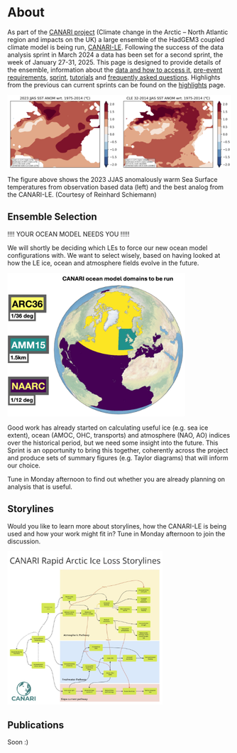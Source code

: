 # About 

As part of the [CANARI project](https://canari.ac.uk/) (Climate change in the Arctic – North Atlantic region and impacts on the UK) a large ensemble of the HadGEM3 coupled climate model is being run, [CANARI-LE](https://canari.ac.uk/resources_new/tools/).  Following the success of the data analysis sprint in March 2024 a data has been set for a second sprint, the week of January 27-31, 2025.  This page is designed to provide details of the ensemble, information about the [data and how to access it](data.md), [pre-event requirements](setup.md), [sprint](sprint.md), [tutorials](tutorials.md) and [frequently asked questions](FAQ.md).  Highlights from the previous can current sprints can be found on the [highlights](highlights.md) page. 

![MH](assets/fig-nasst-01.png)

The figure above shows the 2023 JJAS anomalously warm Sea Surface temperatures from observation based data (left) and the best analog from the CANARI-LE.  (Courtesy of Reinhard Schiemann)

## Ensemble Selection

!!!! YOUR OCEAN MODEL NEEDS YOU !!!!!

We will shortly be deciding which LEs to force our new ocean model configurations with. We want to select wisely, based on having looked at how the LE ice, ocean and atmosphere fields evolve in the future.

<img src="assets/modelgrids.jpg" width=400 height=auto>
 
Good work has already started on calculating useful ice (e.g. sea ice extent), ocean (AMOC, OHC, transports) and atmosphere (NAO, AO) indices over the historical period, but we need some insight into the future. This Sprint is an opportunity to bring this together, coherently across the project and produce sets of summary figures (e.g. Taylor diagrams) that will inform our choice.
 
Tune in Monday afternoon to find out whether you are already planning on analysis that is useful.

## Storylines

Would you like to learn more about storylines, how the CANARI-LE is being used and how your work might fit in?  Tune in Monday afternoon to join the discussion.

<img src="assets/storylines.png" width=350 height=auto>

## Publications

Soon :)


